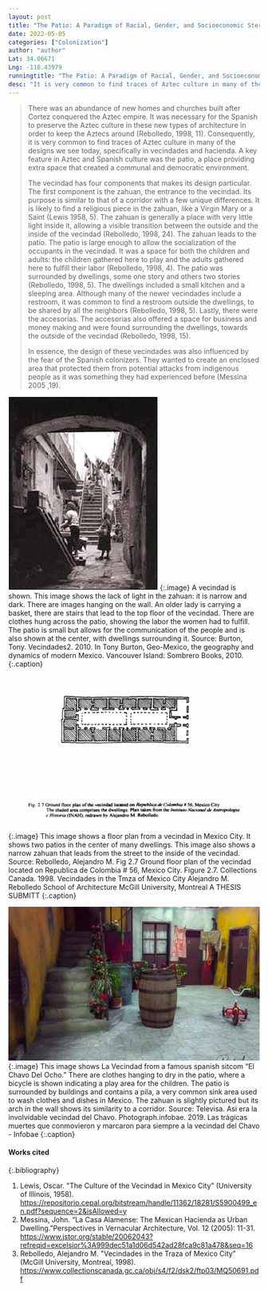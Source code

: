 ```yaml
---
layout: post
title: "The Patio: A Paradigm of Racial, Gender, and Socioeconomic Stereotypes"
date: 2022-05-05
categories: ["Colonization"]
author: "author"
Lat: 34.06671
Lng: -118.43979
runningtitle: "The Patio: A Paradigm of Racial, Gender, and Socioeconomic Stereotypes"
desc: "It is very common to find traces of Aztec culture in many of the designs we see today, specifically in vecindades and hacienda. A key feature in Aztec and Spanish culture was the patio, a place providing extra space that created a communal and democratic environment."
---
```

> There was an abundance of new homes and churches built after Cortez conquered the Aztec empire. It was necessary for the Spanish to preserve the Aztec culture in these new types of architecture in order to keep the Aztecs around (Rebolledo, 1998, 11). Consequently, it is very common to find traces of Aztec culture in many of the designs we see today, specifically in vecindades and hacienda. A key feature in Aztec and Spanish culture was the patio, a place providing extra space that created a communal and democratic environment.
> 
> The vecindad has four components that makes its design particular. The first component is the zahuan, the entrance to the vecindad. Its purpose is similar to that of a corridor with a few unique differences. It is likely to find a religious piece in the zahuan, like a Virgin Mary or a Saint (Lewis 1958, 5). The zahuan is generally a place with very little light inside it, allowing a visible transition between the outside and the inside of the vecindad (Rebolledo, 1998, 24). The zahuan leads to the patio. The patio is large enough to allow the socialization of the occupants in the vecindad. It was a space for both the children and adults: the children gathered here to play and the adults gathered here to fulfill their labor (Rebolledo, 1998, 4). The patio was surrounded by dwellings, some one story and others two stories (Rebolledo, 1998, 5). The dwellings included a small kitchen and a sleeping area. Although many of the newer vecindades include a restroom, it was common to find a restroom outside the dwellings, to be shared by all the neighbors (Rebolledo, 1998, 5). Lastly, there were the accesorias. The accesorias also offered a space for business and money making and were found surrounding the dwellings, towards the outside of the vecindad (Rebolledo, 1998, 15). 
> 
>In essence, the design of these vecindades was also influenced by the fear of the Spanish colonizers. They wanted to create an enclosed area that protected them from potential attacks from indigenous people as it was something they had experienced before (Messina 2005 ,19).

![A Vecindad in Mexico City](images/vecindad_phase1_image1.jpg)
   {:.image} 
A vecindad is shown. This image shows the lack of light in the zahuan: it is narrow and dark. There are images hanging on the wall. An older lady is carrying a basket, there are stairs that lead to the top floor of the vecindad. There are clothes hung across the patio, showing the labor the women had to fulfill. The patio is small but allows for the communication of the people and is also shown at the center, with dwellings surrounding it. Source: Burton, Tony. Vecindades2. 2010. In Tony Burton, Geo-Mexico, the geography and dynamics of modern Mexico. Vancouver Island: Sombrero Books, 2010.
   {:.caption} 

![The Floor Plan of A Vecindad](images/vecindad_floor_plan_phase1_image2.jpg)
   {:.image} 
This image shows a floor plan from a vecindad in Mexico City. It shows two patios in the center of many dwellings. This image also shows a narrow zahuan that leads from the street to the inside of the vecindad.
Source: Rebolledo, Alejandro M. Fig 2.7 Ground floor plan of the vecindad located on Republica de Colombia # 56, Mexico City. Figure 2.7. Collections Canada. 1998. Vecindades in the Tmza of Mexico City Alejandro M. Rebolledo School of Architecture McGill University, Montreal A THESIS SUBMITT
   {:.caption} 

![La Vecindad del Chavo del Ocho](images/vecindad_del_chavo_phase1_image3.jpg)
   {:.image} 
This image shows La Vecindad from a famous spanish sitcom “El Chavo Del Ocho.” There are clothes hanging to dry in the patio, where a bicycle is shown indicating a play area for the children. The patio is surrounded by buildings and contains a pila, a very common sink area used to wash clothes and dishes in Mexico. The zahuan is slightly pictured but its arch in the wall shows its similarity to a corridor.
Source: Televisa. Asi era la involvidable vecindad del Chavo. Photograph.infobae. 2019. Las trágicas muertes que conmovieron y marcaron para siempre a la vecindad del Chavo - Infobae
   {:.caption} 

#### Works cited
{:.bibliography} 
1. Lewis, Oscar. "The Culture of the Vecindad in Mexico City” (University of Illinois, 1958). https://repositorio.cepal.org/bitstream/handle/11362/18281/S5900499_en.pdf?sequence=2&isAllowed=y
2. Messina, John. “La Casa Alamense: The Mexican Hacienda as Urban Dwelling.”Perspectives in Vernacular Architecture, Vol.  12 (2005): 11-31. https://www.jstor.org/stable/20062043?refreqid=excelsior%3A999dec51a1d06d542ad28fca9c81a478&seq=16
3. Rebolledo, Alejandro M. "Vecindades in the Traza of Mexico City” (McGill University, Montreal, 1998). https://www.collectionscanada.gc.ca/obj/s4/f2/dsk2/ftp03/MQ50691.pdf
